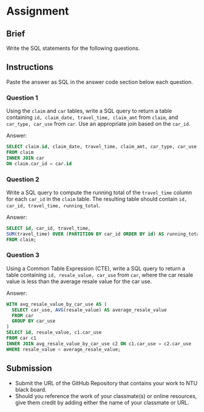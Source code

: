 # Assignment

## Brief

Write the SQL statements for the following questions.

## Instructions

Paste the answer as SQL in the answer code section below each question.

### Question 1

Using the `claim` and `car` tables, write a SQL query to return a table containing `id, claim_date, travel_time, claim_amt` from `claim`, and `car_type, car_use` from `car`. Use an appropriate join based on the `car_id`.

Answer:

```sql
SELECT claim.id, claim_date, travel_time, claim_amt, car_type, car_use
FROM claim
INNER JOIN car 
ON claim.car_id = car.id

```

### Question 2

Write a SQL query to compute the running total of the `travel_time` column for each `car_id` in the `claim` table. The resulting table should contain `id, car_id, travel_time, running_total`.

Answer:

```sql
SELECT id, car_id, travel_time,
SUM(travel_time) OVER (PARTITION BY car_id ORDER BY id) AS running_total
FROM claim;

```

### Question 3

Using a Common Table Expression (CTE), write a SQL query to return a table containing `id, resale_value, car_use` from `car`, where the car resale value is less than the average resale value for the car use.

Answer:

```sql
WITH avg_resale_value_by_car_use AS (
  SELECT car_use, AVG(resale_value) AS average_resale_value
  FROM car
  GROUP BY car_use
)
SELECT id, resale_value, c1.car_use
FROM car c1
INNER JOIN avg_resale_value_by_car_use c2 ON c1.car_use = c2.car_use
WHERE resale_value < average_resale_value;

```

## Submission

- Submit the URL of the GitHub Repository that contains your work to NTU black board.
- Should you reference the work of your classmate(s) or online resources, give them credit by adding either the name of your classmate or URL.
